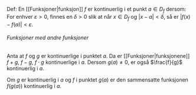 Def:
En [[Funksjoner|funksjon]] $f$ er kontinuerlig i et punkt $a\in D_f$ dersom:
For enhver $\varepsilon>0$, finnes en $\delta>0$ slik at når $x\in D_f$ og $|x-a|<\delta$, så er $|f(x)-f(a)|<\varepsilon$.

###### Funksjoner med andre funksjoner
Anta at $f$ og $g$ er kontinuerlige i punktet $a$. Da er [[Funksjoner|funksjonene]] $f+g$, $f-g$, $f\cdot g$ kontinuerlige i $a$. Dersom $g(a)\neq 0$, er også $\frac{f}{g}$ kontinuerlig i $a$.

Om $g$ er kontinuerlig i $a$ og $f$ i punktet $g(a)$ er den sammensatte funksjonen $f(g(a))$ kontinuerlig i $a.$
